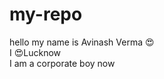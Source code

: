 # my-repo
  hello my name is Avinash Verma 😍
  <br>
  I 😍Lucknow 
  <br>
    I am a corporate boy now 
    

